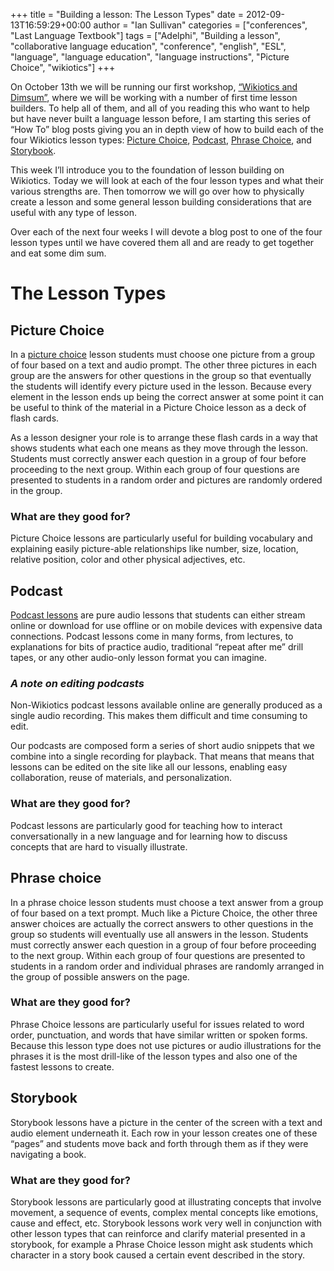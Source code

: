 +++
title = "Building a lesson: The Lesson Types"
date = 2012-09-13T16:59:29+00:00
author = "Ian Sullivan"
categories = ["conferences", "Last Language Textbook"]
tags = ["Adelphi", "Building a lesson", "collaborative language education", "conference", "english", "ESL", "language", "language education", "language instructions", "Picture Choice", "wikiotics"]
+++

On October 13th we will be running our first workshop, [“Wikiotics and Dimsum”](https://web.archive.org/web/20160325183752/http://blog.wikiotics.net/2012/09/workshop_and_dimsum/), where we will be working with a number of first time lesson builders. To help all of them, and all of you reading this who want to help but have never built a language lesson before, I am starting this series of “How To” blog posts giving you an in depth view of how to build each of the four Wikiotics lesson types: [Picture Choice](https://web.archive.org/web/20160325183752/http://wikiotics.org/en/Introduction), [Podcast](https://web.archive.org/web/20160325183752/http://wikiotics.org/user/ian/FSI-Mandarin-Module01-Unit01), [Phrase Choice](https://web.archive.org/web/20160325183752/http://wikiotics.org/en/WANY_Hospital_grammar), and [Storybook](https://web.archive.org/web/20160325183752/http://wikiotics.org/en/LittleRedRidingHood).

This week I’ll introduce you to the foundation of lesson building on Wikiotics. Today we will look at each of the four lesson types and what their various strengths are. Then tomorrow we will go over how to physically create a lesson and some general lesson building considerations that are useful with any type of lesson.

Over each of the next four weeks I will devote a blog post to one of the four lesson types until we have covered them all and are ready to get together and eat some dim sum.

# The Lesson Types

## Picture Choice

In a [picture choice](https://web.archive.org/web/20160325183752/http://wikiotics.org/en/Introduction) lesson students must choose one picture from a group of four based on a text and audio prompt. The other three pictures in each group are the answers for other questions in the group so that eventually the students will identify every picture used in the lesson. Because every element in the lesson ends up being the correct answer at some point it can be useful to think of the material in a Picture Choice lesson as a deck of flash cards.

As a lesson designer your role is to arrange these flash cards in a way that shows students what each one means as they move through the lesson. Students must correctly answer each question in a group of four before proceeding to the next group. Within each group of four questions are presented to students in a random order and pictures are randomly ordered in the group.

### What are they good for?

Picture Choice lessons are particularly useful for building vocabulary and explaining easily picture-able relationships like number, size, location, relative position, color and other physical adjectives, etc.

## Podcast

[Podcast lessons](https://web.archive.org/web/20160325183752/http://wikiotics.org/user/ian/FSI-Mandarin-Module01-Unit01) are pure audio lessons that students can either stream online or download for use offline or on mobile devices with expensive data connections. Podcast lessons come in many forms, from lectures, to explanations for bits of practice audio, traditional “repeat after me” drill tapes, or any other audio-only lesson format you can imagine.

### *A note on editing podcasts*

Non-Wikiotics podcast lessons available online are generally produced as a single audio recording. This makes them difficult and time consuming to edit.

Our podcasts are composed form a series of short audio snippets that we combine into a single recording for playback. That means that means that lessons can be edited on the site like all our lessons, enabling easy collaboration, reuse of materials, and personalization.

### What are they good for?

Podcast lessons are particularly good for teaching how to interact conversationally in a new language and for learning how to discuss concepts that are hard to visually illustrate.

## Phrase choice

In a phrase choice lesson students must choose a text answer from a group of four based on a text prompt. Much like a Picture Choice, the other three answer choices are actually the correct answers to other questions in the group so students will eventually use all answers in the lesson. Students must correctly answer each question in a group of four before proceeding to the next group. Within each group of four questions are presented to students in a random order and individual phrases are randomly arranged in the group of possible answers on the page.

### What are they good for?

Phrase Choice lessons are particularly useful for issues related to word order, punctuation, and words that have similar written or spoken forms. Because this lesson type does not use pictures or audio illustrations for the phrases it is the most drill-like of the lesson types and also one of the fastest lessons to create.

## Storybook

Storybook lessons have a picture in the center of the screen with a text and audio element underneath it. Each row in your lesson creates one of these “pages” and students move back and forth through them as if they were navigating a book.

### What are they good for?

Storybook lessons are particularly good at illustrating concepts that involve movement, a sequence of events, complex mental concepts like emotions, cause and effect, etc. Storybook lessons work very well in conjunction with other lesson types that can reinforce and clarify material presented in a storybook, for example a Phrase Choice lesson might ask students which character in a story book caused a certain event described in the story.
